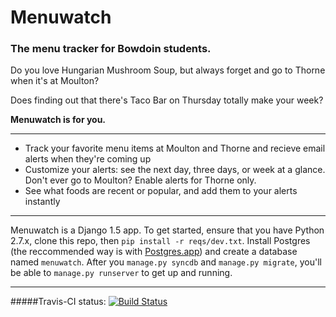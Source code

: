 # Menuwatch


### The menu tracker for Bowdoin students.

Do you love Hungarian Mushroom Soup, but always forget and go to Thorne when it's at Moulton? 

Does finding out that there's Taco Bar on Thursday totally make your week?

**Menuwatch is for you.**

***

* Track your favorite menu items at Moulton and Thorne and recieve email alerts when they're coming up
* Customize your alerts: see the next day, three days, or week at a glance. Don't ever go to Moulton? Enable alerts for Thorne only.
* See what foods are recent or popular, and add them to your alerts instantly

***
Menuwatch is a Django 1.5 app. To get started, ensure that you have Python 2.7.x, clone this repo, then `pip install -r reqs/dev.txt`. Install Postgres (the reccommended way is with [Postgres.app](http://postgresapp.com/)) and create a database named `menuwatch`. After you `manage.py syncdb` and `manage.py migrate`, you'll be able to `manage.py runserver` to get up and running. 

***
#####Travis-CI status: [![Build Status](https://travis-ci.org/bjacobel/menuwatch.png?branch=master)](https://travis-ci.org/bjacobel/menuwatch)
